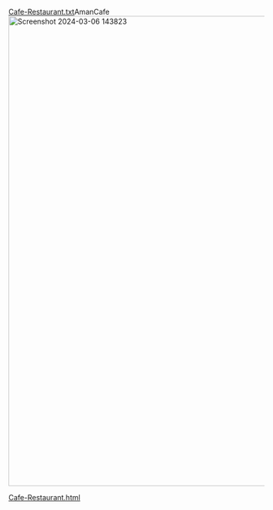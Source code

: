 [Cafe-Restaurant.txt](https://github.com/AmanMehta199816/AmanCODEWEB/files/14507418/Cafe-Restaurant.txt)AmanCafe
<img width="923" alt="Screenshot 2024-03-06 143823" src="https://github.com/AmanMehta199816/AmanCODEWEB/assets/96304523/13b5d28c-14f8-4cda-8419-356f270b68e5">

[Cafe-Restaurant.html]("C:\Users\aa\OneDrive\Cafe-Restaurant.html")

